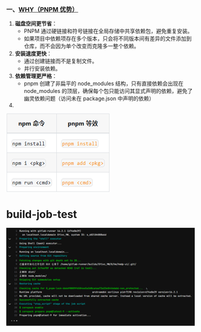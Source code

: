 ### 一、[WHY（PNPM 优势）](https://pnpm.io/zh/motivation)
1. **磁盘空间更节省**：
	- PNPM 通过硬链接和符号链接在全局存储中共享依赖包，避免重复安装。
	- 如果项目中依赖项存在多个版本，只会将不同版本间有差异的文件添加到仓库，而不会因为单个改变而克隆多一整个依赖。
2. **安装速度更快**：
	- 通过创建链接而不是复制文件。
	- 并行安装依赖。
3. **依赖管理更严格**：
	- pnpm 创建了非扁平的 node_modules 结构，只有直接依赖会出现在 node_modules 的顶层，确保每个包只能访问其显式声明的依赖，避免了幽灵依赖问题（访问未在 package.json 中声明的依赖）
4. 



![](Knowledge_Skill/Images/4382FB4A-C70A-47c1-A6F9-7BF95257DB45.png)
# build-job-test
![](Knowledge_Skill/Images/Pasted%20image%2020241226163846.png)

